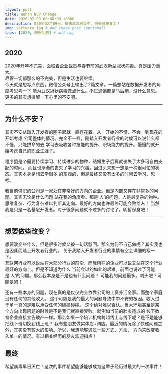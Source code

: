 ```yaml
---
layout: post
title: Wuhan NCP Change
date: 2020-02-09 00:00:00 +0300
description: 020年02月09号，抗击武汉肺炎中。明天就要复工！
img: software.jpg # Add image post (optional)
tags: [2020, 胡思乱想] # add tag
---
```

## 2020

2020年开年不完美，面临着企业裁员与春节前的武汉新型冠状病毒。真是压力重大。  
尽管一切都那么的不完美，但是生活也要继续。  
今天就是想写点东西，微信公众号上输出了2篇文章。一篇想站在数据开发者的角度考思考一下
能为武汉冠状病毒做点什么。不过通偏都是马后炮，没什么意思。更多的其实想排解一下心里的不安吧。  

---

## 为什么不安？

其实不安从踏入开发者的圈子起就一直存在着。从一开始的不懂，不会。到现在的开始考虑
公司整体的情况。完全不一样，刚踏入开发者行业的时候可以说什么都不懂，只能拼命的去
学习去吸收各种技能的提升、职场能力的提升。慢慢的就开始考虑自己的职业生涯了。  

程序猿是个需要持续学习、持续进步的物种，结婚生子后真就丧失了太多可自由支配的时间。
而且也渐渐的丧失了学习的兴趣。回过头来想一想是一种很可怕的状态。其实本身是想去学很多
的东西的，但是最终又没有太多的时间去学习、思考。 
 
我当前供职的公司是一家处在非常好的方向的企业。但是内部又存在非常多的问题。其实无论是什么问题
站在我的角度看。都是‘人’的问题。人是最复杂的物种。思维复杂、行为复杂难以判断其走向。最好的方向也许最终可能会败给**人**！
当然我是只是一名基层开发者。对于很多问题就不过多的讨论了。明哲保身吧！

---

##  想要做些改变？

想要改变些什么，但是很多时候又被一句话怼回。那么为何不自己做呢？其实我也是因此而踏上开发者行业的。
关于我踏入开发者行业的事情有空会详细的写一下。    
互联网行业可以说站在大部分行业的前沿，而我所在的企业可以说又站在这个行业最好的方向上。但是不知道为什么
当前会过的如此的艰难。前面也说过了可能是‘人’的问题。那么我本身是不是也有什么问题？
可能我的问题最多。刺头吧？可能是的！  

还有一些本身的问题，现在真的是仅仅完全依靠公司的工资养活全家。而整个家庭没有任何的其他收入。
这个可能是我的最大的问题导致中中不安的根因。收入过于单一真的是难以承受任何的磕磕碰碰。
这个绝对难以否认。当大环境甚至是某个方向出现问题的时候是不是我们就直接衰败。就例如当前的肺炎造成的
线下教育企业直接宣告破产一样。那么如果一个培训机构跨越线上与线下呢？是不是能够把线下班切换到线上班？
我有些朋友做实体店+网店。最近的情况除了快递问题之外，其实没有较大的影响。所以，我想能够通过一些方式、方法、
方向来改变收入单一的情况。有过相关经历的朋友欢迎指点！

## 最终
希望病毒早日灭亡！这次的事件希望能够能够成为这辈子经历过最大的一次事件！
